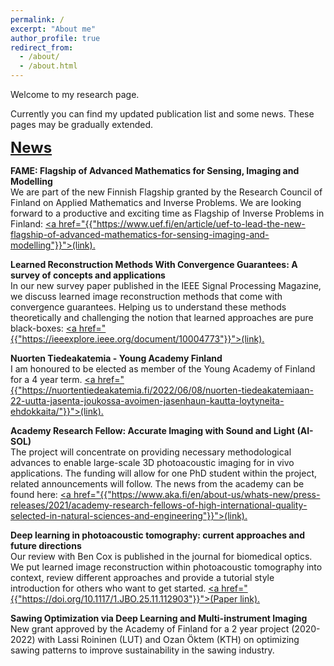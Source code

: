 ```yaml
---
permalink: /
excerpt: "About me"
author_profile: true
redirect_from: 
  - /about/
  - /about.html
---
```


Welcome to my research page. 

Currently you can find my updated publication list and some news. These pages may be gradually extended.

<font size="5">
<b><u>News</u></b><br>
</font>


<b>FAME: Flagship of Advanced Mathematics for Sensing, Imaging and Modelling </b><br>
We are part of the new Finnish Flagship granted by the Research Council of Finland on Applied Mathematics and Inverse Problems. We are looking forward to a productive and exciting time as Flagship of Inverse Problems in Finland:
<u><a href="{{"https://www.uef.fi/en/article/uef-to-lead-the-new-flagship-of-advanced-mathematics-for-sensing-imaging-and-modelling"}}">(link)</a>.</u>

<b>Learned Reconstruction Methods With Convergence Guarantees: A survey of concepts and applications</b><br>
In our new survey paper published in the IEEE Signal Processing Magazine, we discuss learned image reconstruction methods that come with convergence guarantees. 
Helping us to understand these methods theoretically and challenging the notion that learned approaches are pure black-boxes:
<u><a href="{{"https://ieeexplore.ieee.org/document/10004773"}}">(link)</a>.</u>


<b>Nuorten Tiedeakatemia - Young Academy Finland</b><br>
I am honoured to be elected as member of the Young Academy of Finland for a 4 year term. 
<u><a href="{{"https://nuortentiedeakatemia.fi/2022/06/08/nuorten-tiedeakatemiaan-22-uutta-jasenta-joukossa-avoimen-jasenhaun-kautta-loytyneita-ehdokkaita/"}}">(link)</a>.</u>


<b>Academy Research Fellow: Accurate Imaging with Sound and Light (AI-SOL) </b><br>
The project will concentrate on providing necessary methodological advances to enable large-scale 3D photoacoustic imaging for in vivo applications. 
The funding will allow for one PhD student within the project, related announcements will follow. 
The news from the academy can be found here:
<u><a href="{{"https://www.aka.fi/en/about-us/whats-new/press-releases/2021/academy-research-fellows-of-high-international-quality-selected-in-natural-sciences-and-engineering"}}">(link)</a>.</u>

<b>Deep learning in photoacoustic tomography: current approaches and future directions</b><br>
Our review with Ben Cox is published in the journal for biomedical optics.
We put learned image reconstruction within photoacoustic tomography into context, review different approaches and provide a tutorial style introduction for others who want to get started.
<u><a href="{{"https://doi.org/10.1117/1.JBO.25.11.112903"}}">(Paper link)</a>.</u>


<b>Sawing Optimization via Deep Learning and Multi-instrument Imaging</b><br>
New grant approved by the Academy of Finland for a 2 year project (2020-2022) with Lassi Roininen (LUT) and Ozan Öktem (KTH) on 
optimizing sawing patterns to improve sustainability in the sawing industry. 

